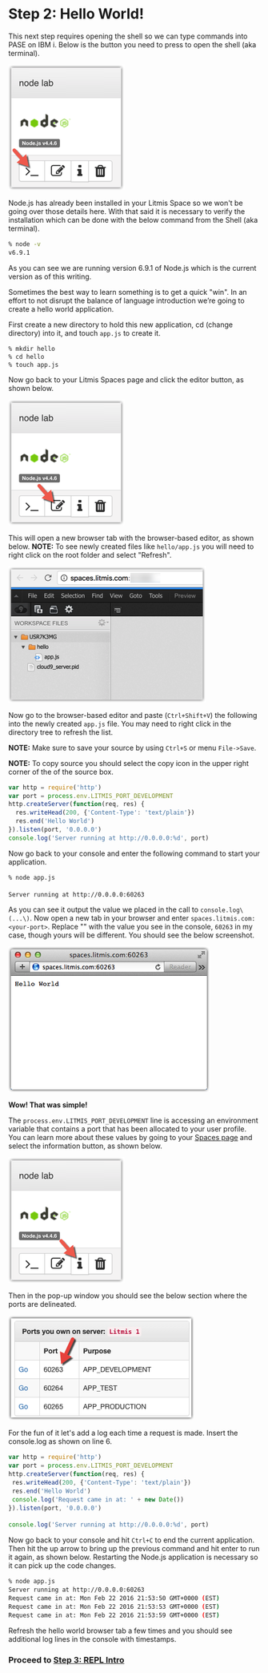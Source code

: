 # Step 2: Hello World!

This next step requires opening the shell so we can type commands into PASE on IBM i. Below is the button you need to press to open the shell \(aka terminal\).

![image alt text](../img//image_5.png)

Node.js has already been installed in your Litmis Space so we won't be going over those details here. With that said it is necessary to verify the installation which can be done with the below command from the Shell \(aka terminal\).

```bash
% node -v
v6.9.1
```

As you can see we are running version 6.9.1 of Node.js which is the current version as of this writing.

Sometimes the best way to learn something is to get a quick "win". In an effort to not disrupt the balance of language introduction we’re going to create a hello world application.

First create a new directory to hold this new application, cd \(change directory\) into it, and touch `app.js` to create it.

```text
% mkdir hello
% cd hello 
% touch app.js
```

Now go back to your Litmis Spaces page and click the editor button, as shown below.

![image alt text](../img//image_6.png)

This will open a new browser tab with the browser-based editor, as shown below. **NOTE:** To see newly created files like `hello/app.js` you will need to right click on the root folder and select "Refresh".

![image alt text](../img//image_7.png)

Now go to the browser-based editor and paste \(`Ctrl+Shift+V`\) the following into the newly created `app.js` file. You may need to right click in the directory tree to refresh the list.

**NOTE:** Make sure to save your source by using `Ctrl+S` or menu `File->Save`.

**NOTE:** To copy source you should select the copy icon in the upper right corner of the of the source box.

```javascript
var http = require('http')
var port = process.env.LITMIS_PORT_DEVELOPMENT
http.createServer(function(req, res) {
  res.writeHead(200, {'Content-Type': 'text/plain'})
  res.end('Hello World')
}).listen(port, '0.0.0.0')
console.log('Server running at http://0.0.0.0:%d', port)
```

Now go back to your console and enter the following command to start your application.

```bash
% node app.js 

Server running at http://0.0.0.0:60263
```

As you can see it output the value we placed in the call to `console.log\(...\)`. Now open a new tab in your browser and enter `spaces.litmis.com:<your-port>`. Replace "" with the value you see in the console, `60263` in my case, though yours will be different. You should see the below screenshot.

![image alt text](../img//image_10.png)

**Wow! That was simple!**

The `process.env.LITMIS_PORT_DEVELOPMENT` line is accessing an environment variable that contains a port that has been allocated to your user profile. You can learn more about these values by going to your [Spaces page](https://spaces.litmis.com/workspaces) and select the information button, as shown below.

![image alt text](../img//image_8.png)

Then in the pop-up window you should see the below section where the ports are delineated.

![image alt text](../img//image_9.png)

For the fun of it let's add a log each time a request is made.  Insert the console.log as shown on line 6.

```javascript
var http = require('http')
var port = process.env.LITMIS_PORT_DEVELOPMENT
http.createServer(function(req, res) {
 res.writeHead(200, {'Content-Type': 'text/plain'})
 res.end('Hello World')
 console.log('Request came in at: ' + new Date())
}).listen(port, '0.0.0.0')

console.log('Server running at http://0.0.0.0:%d', port)
```

Now go back to your console and hit `Ctrl+C` to end the current application. Then hit the up arrow to bring up the previous command and hit enter to run it again, as shown below. Restarting the Node.js application is necessary so it can pick up the code changes.

```bash
% node app.js
Server running at http://0.0.0.0:60263
Request came in at: Mon Feb 22 2016 21:53:50 GMT+0000 (EST)
Request came in at: Mon Feb 22 2016 21:53:53 GMT+0000 (EST)
Request came in at: Mon Feb 22 2016 21:53:59 GMT+0000 (EST)
```

Refresh the hello world browser tab a few times and you should see additional log lines in the console with timestamps.

### Proceed to [Step 3: REPL Intro](step-3-repl-intro.md)